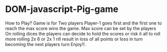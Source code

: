 # DOM-javascript-Pig-game

How to Play?
Game is for Two players 
Player-1 goes first and the first one to reach the max score wins the game.
Max score can be set by the players
On rolling dices the players can decide to hold the scores or risk it all to roll more
rolling 2x 6 or 2x 1 rill result in loss of all points or loss in turn becoming the next players turn 
Enjoy!!.
